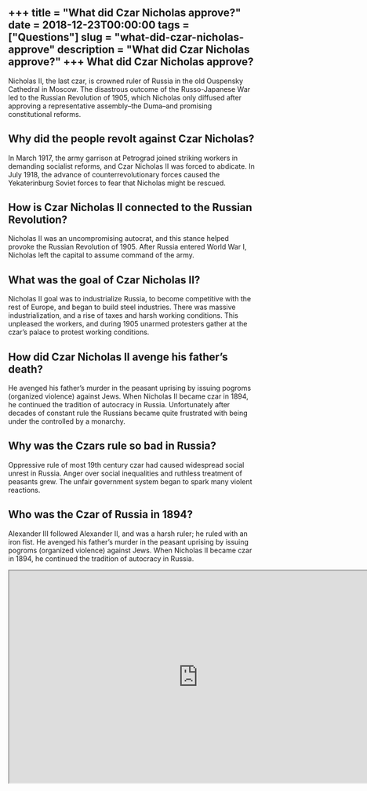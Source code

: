 +++
title = "What did Czar Nicholas approve?"
date = 2018-12-23T00:00:00
tags = ["Questions"]
slug = "what-did-czar-nicholas-approve"
description = "What did Czar Nicholas approve?"
+++
What did Czar Nicholas approve?
-------------------------------

Nicholas II, the last czar, is crowned ruler of Russia in the old Ouspensky Cathedral in Moscow. The disastrous outcome of the Russo-Japanese War led to the Russian Revolution of 1905, which Nicholas only diffused after approving a representative assembly–the Duma–and promising constitutional reforms.

Why did the people revolt against Czar Nicholas?
------------------------------------------------

In March 1917, the army garrison at Petrograd joined striking workers in demanding socialist reforms, and Czar Nicholas II was forced to abdicate. In July 1918, the advance of counterrevolutionary forces caused the Yekaterinburg Soviet forces to fear that Nicholas might be rescued.

How is Czar Nicholas II connected to the Russian Revolution?
------------------------------------------------------------

Nicholas II was an uncompromising autocrat, and this stance helped provoke the Russian Revolution of 1905. After Russia entered World War I, Nicholas left the capital to assume command of the army.

What was the goal of Czar Nicholas II?
--------------------------------------

Nicholas II goal was to industrialize Russia, to become competitive with the rest of Europe, and began to build steel industries. There was massive industrialization, and a rise of taxes and harsh working conditions. This unpleased the workers, and during 1905 unarmed protesters gather at the czar’s palace to protest working conditions.

How did Czar Nicholas II avenge his father’s death?
---------------------------------------------------

He avenged his father’s murder in the peasant uprising by issuing pogroms (organized violence) against Jews. When Nicholas II became czar in 1894, he continued the tradition of autocracy in Russia. Unfortunately after decades of constant rule the Russians became quite frustrated with being under the controlled by a monarchy.

Why was the Czars rule so bad in Russia?
----------------------------------------

Oppressive rule of most 19th century czar had caused widespread social unrest in Russia. Anger over social inequalities and ruthless treatment of peasants grew. The unfair government system began to spark many violent reactions.

Who was the Czar of Russia in 1894?
-----------------------------------

Alexander III followed Alexander II, and was a harsh ruler; he ruled with an iron fist. He avenged his father’s murder in the peasant uprising by issuing pogroms (organized violence) against Jews. When Nicholas II became czar in 1894, he continued the tradition of autocracy in Russia.

<iframe allow="accelerometer; autoplay; clipboard-write; encrypted-media; gyroscope; picture-in-picture" allowfullscreen="" class="__youtube_prefs__  epyt-is-override  no-lazyload" data-no-lazy="1" data-origheight="433" data-origwidth="770" data-skipgform_ajax_framebjll="" height="433" id="_ytid_67250" loading="lazy" src="https://www.youtube.com/embed/s22NlnEflH8?enablejsapi=1&autoplay=0&cc_load_policy=0&cc_lang_pref=&iv_load_policy=1&loop=0&modestbranding=0&rel=1&fs=1&playsinline=0&autohide=2&theme=dark&color=red&controls=1&" title="YouTube player" width="770"></iframe>